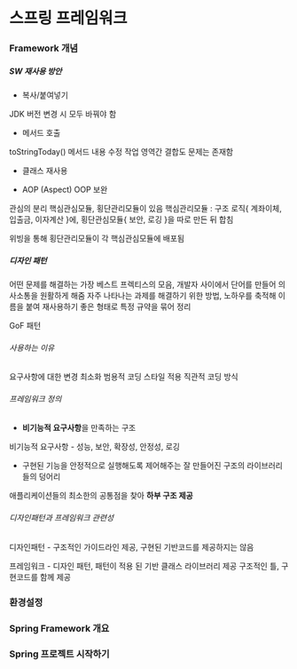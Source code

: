 # 스프링 프레임워크
[](https://tacademy.skplanet.com/live/player/onlineLectureDetail.action?seq=88)

### Framework 개념

##### SW 재사용 방안

* 복사/붙여넣기

JDK 버전 변경 시 모두 바꿔야 함

* 메서드 호출

toStringToday() 메서드 내용 수정
작업 영역간 결합도 문제는 존재함

* 클래스 재사용

* AOP (Aspect)
OOP 보완

관심의 분리
핵심관심모듈, 횡단관리모듈이 있음
핵심관리모듈 : 구조 로직{
    계좌이체, 입출금, 이자계산
}에,
횡단관심모듈{
    보안, 로깅
}을 따로 만든 뒤 합침

위빙을 통해 횡단관리모듈이 각 핵심관심모듈에 배포됨

##### 디자인 패턴

어떤 문제를 해결하는 가장 베스트 프렉티스의 모음, 개발자 사이에서 단어를 만들어 의사소통을 원활하게 해줌
자주 나타나는 과제를 해결하기 위한 방법, 노하우를 축적해 이름을 붙여 재사용하기 좋은 형태로 특정 규약을 묶어 정리

GoF 패턴

###### 사용하는 이유

요구사항에 대한 변경 최소화
범용적 코딩 스타일 적용
직관적 코딩 방식

###### 프레임워크 정의

* **비기능적 요구사항**을 만족하는 구조

비기능적 요구사항 - 성능, 보안, 확장성, 안정성, 로깅

* 구현된 기능을 안정적으로 실행해도록 제어해주는 잘 만들어진 구조의 라이브러리들의 덩어리

애플리케이션들의 최소한의 공통점을 찾아 **하부 구조 제공**

###### 디자인패턴과 프레임워크 관련성

디자인패턴 - 구조적인 가이드라인 제공, 구현된 기반코드를 제공하지는 않음

프레임워크 - 디자인 패턴, 패턴이 적용 된 기반 클래스 라이브러리 제공
구조적인 틀, 구현코드를 함께 제공

### 환경설정

### Spring Framework 개요

### Spring 프로젝트 시작하기